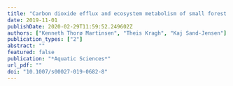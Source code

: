 ```yaml
---
title: "Carbon dioxide efflux and ecosystem metabolism of small forest lakes"
date: 2019-11-01
publishDate: 2020-02-29T11:59:52.249602Z
authors: ["Kenneth Thorø Martinsen", "Theis Kragh", "Kaj Sand-Jensen"]
publication_types: ["2"]
abstract: ""
featured: false
publication: "*Aquatic Sciences*"
url_pdf: ""
doi: "10.1007/s00027-019-0682-8"
---
```



